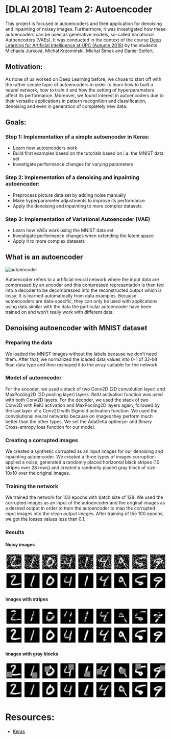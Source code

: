 # \[DLAI 2018\] Team 2: Autoencoder

This project is focused in autoencoders and their application for denoising and inpainting of noisey images. Furthermore, it was investigated how these autoencoders can be used as generative models, so-called Variational Autoencoders (VAEs).
It was conducted in the context of the course [Deep Learning for Artificial Intelligence at UPC (Autumn 2018)](https://telecombcn-dl.github.io/2018-dlai/) by the students Michaela Jurková, Michał Krzemiński, Michal Šimek and Daniel Seifert.

## Motivation:

As none of us worked on Deep Learning before, we chose to start off with the rather simple topic of autoencoders in order to learn how to built a neural network, how to train it and how the setting of hyperparameters affect its performance. Moreover, we found interest in autoencoders due to their versatile applications in pattern recognition and classification, denoising and even in generation of completely new data.

## Goals:

### Step 1: Implementation of a simple autoencoder in Keras:
- Learn how autoencoders work
- Build first examples based on the tutorials based on i.a. the MNIST data set
- Investigate performance changes for varying parameters

### Step 2: Implementation of a denoising and inpainting autoencoder:
- Preprocess picture data set by adding noise manually
- Make hyperparameter adjustments to improve its performance
- Apply the denoising and inpainting to more complex datasets

### Step 3: Implementation of Variational Autoencoder (VAE)
- Learn how VAEs work using the MNIST data set
- Investigate performance changes when extending the latent space
- Apply it to more complex datasets 

## What is an autoencoder

![autoencoder](https://blog.keras.io/img/ae/autoencoder_schema.jpg)

Autoencoder refers to a artificial neural network where the input data are compressed by an encoder and this compressed representation is then fed into a decoder to be decompressed into the reconstructed output which is lossy. It is learned automatically from data examples.
Because autoencoders are data-specific, they can only be used with applications using data similar with the data the particular autoencoder have been trained on and won’t really work with different data. 

## Denoising autoencoder with MNIST dataset

### Preparing the data

We loaded the MNIST images without the labels because we don’t need them. After that, we normalized the loaded data values into 0-1 of 32-bit float data type and then reshaped it to the array suitable for the network.

### Model of autoencoder

For the encoder, we used a stack of two Conv2D (2D convolution layer) and MaxPooling2D (2D pooling layer) layers. RelU activation function was used with both Conv2D layers.
For the decoder, we used the stack of two Conv2D with RelU activation and MaxPooling2D layers again, followed by the last layer of a Conv2D with Sigmoid activation function.
We used the convolutional neural networks because on images they perform much better than the other types.
We set the AdaDelta optimizer and Binary Cross-entropy loss function for our model.

### Creating a corrupted images 

We created a synthetic corrupted as an input images for our denoising and inpainting autoencoder. We created a three types of images corruption: applied a noise, generated a randomly placed horizontal black stripes (10 stripes over 28 rows) and created a randomly placed gray block of size 10x10 over the original images.

### Training the network

We trained the network for 100 epochs with batch size of 128. We used the corrupted images as an input of the autoencoder and the original images as a desired output in order to train the autoencoder to map the corrupted input images into the clean output images. After training of the 100 epochs, we got the losses values less than 0.1.

### Results

#### Noisy images
![Noisy MNIST images](https://github.com/telecombcn-dl/2018-dlai-team2/blob/master/Results/mnist_noisy.png?raw=true)

#### Images with stripes
![MNIST images with stripes](https://github.com/telecombcn-dl/2018-dlai-team2/blob/master/Results/mnist_strips.png?raw=true)

#### Images with gray blocks
![MNIST images with blocks](https://github.com/telecombcn-dl/2018-dlai-team2/blob/master/Results/mnist_blocks.png?raw=true)



# Resources:
- [Keras](https://blog.keras.io/building-autoencoders-in-keras.html)
